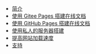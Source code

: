 * [简介]()
* [使用 Gitee Pages 搭建在线文档]()
* [使用 GitHub Pages 搭建在线文档]()
* [使用私人的服务器搭建]()
* [提高网站加载速度]()
* [支持]()
